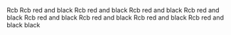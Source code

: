Rcb Rcb red and black 
Rcb red and black 
Rcb red and black 
Rcb red and black 
Rcb red and black 
Rcb red and black 
Rcb red and black 
Rcb red and black 
 black 


